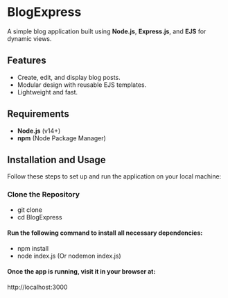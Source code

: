 # BlogExpress

A simple blog application built using **Node.js**, **Express.js**, and **EJS** for dynamic views.

## Features
- Create, edit, and display blog posts.
- Modular design with reusable EJS templates.
- Lightweight and fast.

## Requirements
- **Node.js** (v14+)
- **npm** (Node Package Manager)

## Installation and Usage
Follow these steps to set up and run the application on your local machine:

### Clone the Repository
- git clone <repository-url>
- cd BlogExpress

#### Run the following command to install all necessary dependencies:

- npm install
- node index.js (Or nodemon index.js)

#### Once the app is running, visit it in your browser at:
http://localhost:3000
